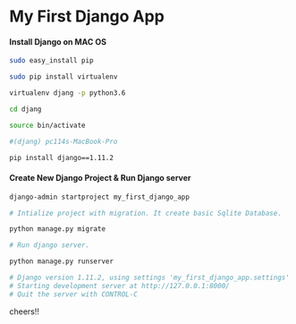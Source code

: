 # My First Django App

#### Install Django on MAC OS

```sh
sudo easy_install pip

sudo pip install virtualenv

virtualenv djang -p python3.6

cd djang

source bin/activate 

#(djang) pc114s-MacBook-Pro

pip install django==1.11.2
```

#### Create New Django Project & Run Django server

```sh
django-admin startproject my_first_django_app

# Intialize project with migration. It create basic Sqlite Database.

python manage.py migrate

# Run django server.

python manage.py runserver

# Django version 1.11.2, using settings 'my_first_django_app.settings'
# Starting development server at http://127.0.0.1:8000/
# Quit the server with CONTROL-C
```

cheers!!
